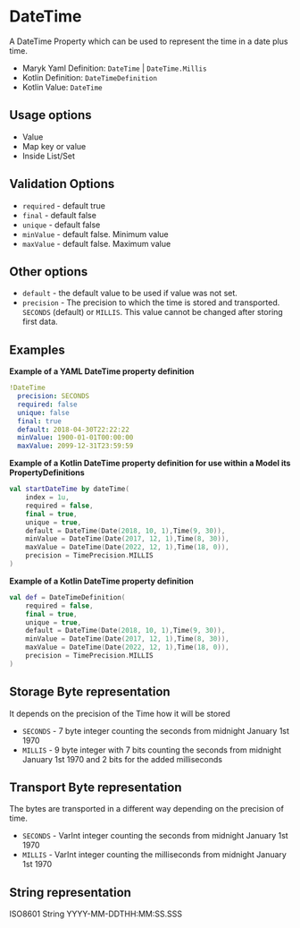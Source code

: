 # DateTime
A DateTime Property which can be used to represent the time in a date plus time.

- Maryk Yaml Definition: `DateTime` | `DateTime.Millis` 
- Kotlin Definition: `DateTimeDefinition`
- Kotlin Value: `DateTime`

## Usage options
- Value
- Map key or value
- Inside List/Set

## Validation Options
- `required` - default true
- `final` - default false
- `unique` - default false
- `minValue` - default false. Minimum value
- `maxValue` - default false. Maximum value

## Other options
- `default` - the default value to be used if value was not set.
- `precision` - The precision to which the time is stored and transported. 
  `SECONDS` (default) or `MILLIS`. This value cannot be changed after storing first data.

## Examples

**Example of a YAML DateTime property definition**
```yaml
!DateTime
  precision: SECONDS
  required: false
  unique: false
  final: true
  default: 2018-04-30T22:22:22
  minValue: 1900-01-01T00:00:00
  maxValue: 2099-12-31T23:59:59
```

**Example of a Kotlin DateTime property definition for use within a Model its PropertyDefinitions**
```kotlin
val startDateTime by dateTime(
    index = 1u,
    required = false,
    final = true,
    unique = true,
    default = DateTime(Date(2018, 10, 1),Time(9, 30)),
    minValue = DateTime(Date(2017, 12, 1),Time(8, 30)),
    maxValue = DateTime(Date(2022, 12, 1),Time(18, 0)),
    precision = TimePrecision.MILLIS
)
```

**Example of a Kotlin DateTime property definition**
```kotlin
val def = DateTimeDefinition(
    required = false,
    final = true,
    unique = true,
    default = DateTime(Date(2018, 10, 1),Time(9, 30)),
    minValue = DateTime(Date(2017, 12, 1),Time(8, 30)),
    maxValue = DateTime(Date(2022, 12, 1),Time(18, 0)),
    precision = TimePrecision.MILLIS
)
```

## Storage Byte representation
It depends on the precision of the Time how it will be stored

- `SECONDS` - 7 byte integer counting the seconds from midnight January 1st 1970
- `MILLIS` - 9 byte integer with 7 bits counting the seconds from midnight January 1st 1970 
and 2 bits for the added milliseconds

## Transport Byte representation
The bytes are transported in a different way depending on the precision of time.

- `SECONDS` - VarInt integer counting the seconds from midnight January 1st 1970
- `MILLIS` - VarInt integer counting the milliseconds from midnight January 1st 1970 

## String representation
ISO8601 String YYYY-MM-DDTHH:MM:SS.SSS

